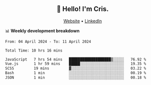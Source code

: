 
<h2 align="center">👋 Hello! I'm Cris.</h2>
<p align="center">
  <a href="https://www.criscunas.dev">Website</a> •
  <a href="https://www.linkedin.com/in/cristophercunas/">LinkedIn</a> 
</p>


📊 **Weekly development breakdown**
<!--START_SECTION:waka-->

```txt
From: 04 April 2024 - To: 11 April 2024

Total Time: 10 hrs 16 mins

JavaScript   7 hrs 54 mins   ███████████████████▒░░░░░   76.92 %
Vue.js       1 hr 59 mins    █████░░░░░░░░░░░░░░░░░░░░   19.35 %
SCSS         19 mins         ▓░░░░░░░░░░░░░░░░░░░░░░░░   03.22 %
Bash         1 min           ░░░░░░░░░░░░░░░░░░░░░░░░░   00.19 %
JSON         1 min           ░░░░░░░░░░░░░░░░░░░░░░░░░   00.18 %
```

<!--END_SECTION:waka-->
